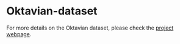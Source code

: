 # Oktavian-dataset

For more details on the Oktavian dataset, please check the [project webpage](https://nds.iaea.org/conderc/oktavian).
